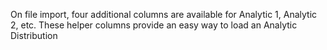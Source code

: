 On file import, four additional columns are available for Analytic 1, Analytic 2, etc.
These helper columns provide an easy way to load an Analytic Distribution

